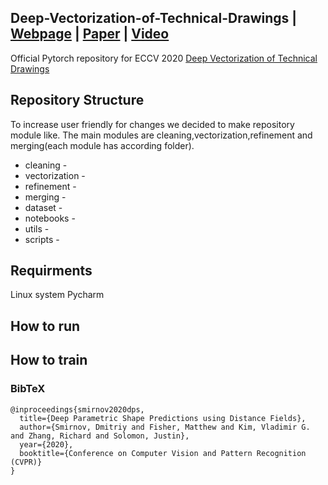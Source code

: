## Deep-Vectorization-of-Technical-Drawings | [Webpage](http://adase.group/3ddl/projects/vectorization/) | [Paper](https://arxiv.org/abs/2003.05471) | [Video](https://youtu.be/v_0UrjbTtHg)
Official Pytorch repository for ECCV 2020 [Deep Vectorization of Technical Drawings]()
 
## Repository Structure

To increase user friendly for changes we decided to make repository module like.
The main modules are cleaning,vectorization,refinement and merging(each module has according folder).

* cleaning -
* vectorization -
* refinement - 
* merging - 
* dataset - 
* notebooks -  
* utils -
* scripts -

## Requirments
Linux system 
Pycharm



## How to run 



## How to train 

### BibTeX
```
@inproceedings{smirnov2020dps,
  title={Deep Parametric Shape Predictions using Distance Fields},
  author={Smirnov, Dmitriy and Fisher, Matthew and Kim, Vladimir G. and Zhang, Richard and Solomon, Justin},
  year={2020},
  booktitle={Conference on Computer Vision and Pattern Recognition (CVPR)}
}

